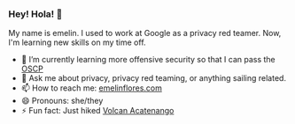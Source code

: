 ### Hey! Hola! 👋

My name is emelin. I used to work at Google as a privacy red teamer. Now, I'm learning new skills on my time off. 

- 🌱 I’m currently learning more offensive security so that I can pass the [OSCP](https://www.offsec.com/courses/pen-200/) 
- 💬 Ask me about privacy, privacy red teaming, or anything sailing related.
- 📫 How to reach me: [emelinflores.com](https://emelinflores.com)
- 😄 Pronouns: she/they
- ⚡ Fun fact: Just hiked [Volcan Acatenango](https://en.wikipedia.org/wiki/Acatenango) 
